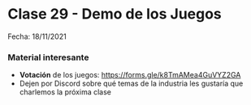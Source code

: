 # Clase 29 - Demo de los Juegos

Fecha: 18/11/2021

### Material interesante

* **Votación** de los juegos: https://forms.gle/k8TmAMea4GuVYZ2GA
* Dejen por Discord sobre qué temas de la industria les gustaría que charlemos la próxima clase

